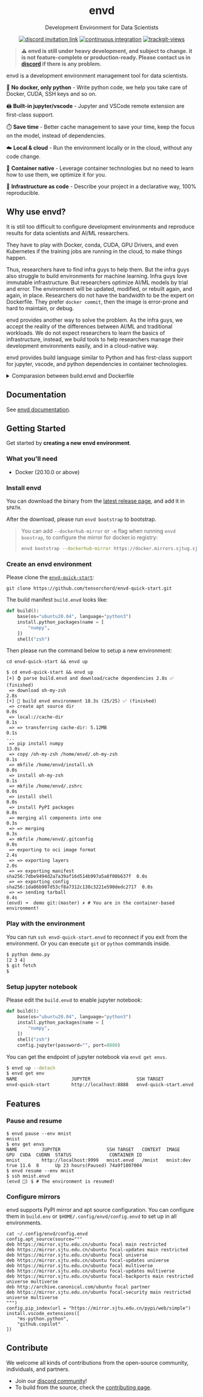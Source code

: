 <div align="center">
<h1>envd</h1>
<p>Development Environment for Data Scientists</p>
</div>

<p align=center>
<a href="https://discord.gg/KqswhpVgdU"><img alt="discord invitation link" src="https://img.shields.io/discord/974584200327991326?label=discord&style=social"></a>
<a href="https://github.com/tensorchord/envd/actions/workflows/CI.yml"><img alt="continuous integration" src="https://github.com/tensorchord/envd/actions/workflows/CI.yml/badge.svg"></a>
<a href="https://trackgit.com"><img src="https://us-central1-trackgit-analytics.cloudfunctions.net/token/ping/l3ldvdaswvnjpty9u7l3" alt="trackgit-views" /></a>
</p>

> **⚠️ envd is still under heavy development, and subject to change. it is not feature-complete or production-ready. Please contact us in [discord](https://discord.gg/KqswhpVgdU) if there is any problem.**

envd is a development environment management tool for data scientists.

🐍 **No docker, only python** - Write python code, we help you take care of Docker, CUDA, SSH keys and so on.

🖨️ **Built-in jupyter/vscode** - Jupyter and VSCode remote extension are first-class support.

⏱️ **Save time** - Better cache management to save your time, keep the focus on the model, instead of dependencies.

☁️ **Local & cloud** - Run the environment locally or in the cloud, without any code change.

🐳 **Container native** - Leverage container technologies but no need to learn how to use them, we optimize it for you.

🤟 **Infrastructure as code** - Describe your project in a declarative way, 100% reproducible.

## Why use envd?

It is still too difficult to configure development environments and reproduce results for data scientists and AI/ML researchers.

They have to play with Docker, conda, CUDA, GPU Drivers, and even Kubernetes if the training jobs are running in the cloud, to make things happen.

Thus, researchers have to find infra guys to help them. But the infra guys also struggle to build environments for machine learning. Infra guys love immutable infrastructure. But researchers optimize AI/ML models by trial and error. The environment will be updated, modified, or rebuilt again, and again, in place. Researchers do not have the bandwidth to be the expert on Dockerfile. They prefer `docker commit`, then the image is error-prone and hard to maintain, or debug.

envd provides another way to solve the problem. As the infra guys, we accept the reality of the differences between AI/ML and traditional workloads. We do not expect researchers to learn the basics of infrastructure, instead, we build tools to help researchers manage their development environments easily, and in a cloud-native way.

envd provides build language similar to Python and has first-class support for jupyter, vscode, and python dependencies in container technologies.

<details>
  <summary>Comparasion between build.envd and Dockerfile</summary>
<table>
<tr>
<td> build.envd (less than 15 lines) </td> <td> Dockerfile (more than 40 lines) </td>
</tr>
<tr>
<td>

```python
def build():
    base(os="ubuntu20.04", language="python3")
    install.vscode_extensions([
        "ms-python.python",
    ])
    install.python_packages([
        "tensorflow",
        "numpy",
    ])
    install.cuda(version="11.6", cudnn="8")
    shell("zsh")
    config.jupyter(password="", port=8888)
```

</td>
<td>

```dockerfile
FROM nvidia:cuda:11.6.2-devel-ubuntu20.04

# Install tools such as sshd or python.
RUN apt-get update && \
    apt-get install -y --no-install-recommends \
    --no-install-suggests --fix-missing bash-static \
    python3 curl openssh-server openssh-client \
    git tini sudo python3-pip zsh vim \
    && rm -rf /var/lib/apt/lists/*

RUN groupadd -r normaluser && \
    useradd -r -g normaluser normaluser

USER normaluser

RUN mkdir /var/run/sshd

RUN mkdir /root/.ssh

COPY ./key /root/.ssh/id_rsa

RUN echo 'root:root' |chpasswd

RUN sed -ri \
    's/^#?PermitRootLogin\s+.*/PermitRootLogin yes/' /etc/ssh/sshd_config
RUN sed -ri \
    's/UsePAM yes/#UsePAM yes/g' /etc/ssh/sshd_config

RUN mkdir /home/normaluser/.cache

RUN --mount=type=cache,target=/home/normaluser/.cache \
    pip install --upgrade pip

RUN --mount=type=cache,target=/home/normaluser/.cache \
    pip install tensorflow==2.9.1 numpy jupyter


RUN echo '[user]\n\
        email = anonymous@email.com \n\
        name = Name \n\
[core]\n\
        editor = vim \n' >> /home/normaluser/.gitconfig

RUN wget \
    https://github.com/robbyrussell/oh-my-zsh/raw/master/tools/install.sh -O - | zsh

RUN echo 'set -e\n\
sshd &\n\
python -m jupyter notebook --no-browser --ip=* \
--port=8888 --allow-root --NotebookApp.token=''\n\
wait -n`' >> /init.bash

ENTRYPOINT ["tini", "--", "bash", "init.bash"]
```

</td>
</tr>
</table>
</details>

## Documentation

See [envd documentation](https://envd.tensorchord.ai/docs/intro).

## Getting Started

Get started by **creating a new envd environment**.

### What you'll need

- Docker (20.10.0 or above)

### Install envd

You can download the binary from the [latest release page](https://github.com/tensorchord/envd/releases/latest), and add it in `$PATH`.

After the download, please run `envd bootstrap` to bootstrap.

> You can add `--dockerhub-mirror` or `-m` flag when running `envd boostrap`, to configure the mirror for docker.io registry:
>
>```bash title="Set docker mirror"
>envd bootstrap --dockerhub-mirror https://docker.mirrors.sjtug.sjtu.edu.cn
>```

### Create an envd environment

Please clone the [`envd-quick-start`](https://github.com/tensorchord/envd-quick-start):

```
git clone https://github.com/tensorchord/envd-quick-start.git
```

The build manifest `build.envd` looks like:

```python title=build.envd
def build():
    base(os="ubuntu20.04", language="python3")
    install.python_packages(name = [
        "numpy",
    ])
    shell("zsh")
```

Then please run the command below to setup a new environment:

```
cd envd-quick-start && envd up
```

```
$ cd envd-quick-start && envd up
[+] ⌚ parse build.envd and download/cache dependencies 2.8s ✅ (finished)     
 => download oh-my-zsh                                                    2.8s 
[+] 🐋 build envd environment 18.3s (25/25) ✅ (finished)                      
 => create apt source dir                                                 0.0s 
 => local://cache-dir                                                     0.1s 
 => => transferring cache-dir: 5.12MB                                     0.1s 
...
 => pip install numpy                                                    13.0s 
 => copy /oh-my-zsh /home/envd/.oh-my-zsh                                 0.1s 
 => mkfile /home/envd/install.sh                                          0.0s 
 => install oh-my-zsh                                                     0.1s 
 => mkfile /home/envd/.zshrc                                              0.0s 
 => install shell                                                         0.0s
 => install PyPI packages                                                 0.0s
 => merging all components into one                                       0.3s
 => => merging                                                            0.3s
 => mkfile /home/envd/.gitconfig                                          0.0s 
 => exporting to oci image format                                         2.4s 
 => => exporting layers                                                   2.0s 
 => => exporting manifest sha256:7dbe9494d2a7a39af16d514b997a5a8f08b637f  0.0s
 => => exporting config sha256:1da06b907d53cf8a7312c138c3221e590dedc2717  0.0s
 => => sending tarball                                                    0.4s
(envd) ➜  demo git:(master) ✗ # You are in the container-based environment!
```

### Play with the environment

You can run `ssh envd-quick-start.envd` to reconnect if you exit from the environment. Or you can execute `git` or `python` commands inside.

```bash
$ python demo.py
[2 3 4]
$ git fetch
$
```

### Setup jupyter notebook

Please edit the `build.envd` to enable jupyter notebook:

```python title=build.envd
def build():
    base(os="ubuntu20.04", language="python3")
    install.python_packages(name = [
        "numpy",
    ])
    shell("zsh")
    config.jupyter(password="", port=8888)
```

You can get the endpoint of jupyter notebook via `envd get envs`.

```bash
$ envd up --detach
$ envd get env
NAME                    JUPYTER                 SSH TARGET              CONTEXT                                 IMAGE                   GPU     CUDA    CUDNN   STATUS          CONTAINER ID 
envd-quick-start        http://localhost:8888   envd-quick-start.envd   /home/gaocegege/code/envd-quick-start   envd-quick-start:dev    false   <none>  <none>  Up 54 seconds   bd3f6a729e94
```

## Features

### Pause and resume

```
$ envd pause --env mnist
mnist
$ env get envs
NAME         JUPYTER                 SSH TARGET   CONTEXT  IMAGE      GPU  CUDA  CUDNN  STATUS              CONTAINER ID 
mnist        http://localhost:9999   mnist.envd   /mnist   mnist:dev  true 11.6  8      Up 23 hours(Paused) 74a9f1007004
$ envd resume --env mnist
$ ssh mnist.envd
(envd 🐳) $ # The environment is resumed!
```

### Configure mirrors

envd supports PyPI mirror and apt source configuration. You can configure them in `build.env` or `$HOME/.config/envd/config.envd` to set up in all environments.

```text
cat ~/.config/envd/config.envd
config.apt_source(source="""
deb https://mirror.sjtu.edu.cn/ubuntu focal main restricted
deb https://mirror.sjtu.edu.cn/ubuntu focal-updates main restricted
deb https://mirror.sjtu.edu.cn/ubuntu focal universe
deb https://mirror.sjtu.edu.cn/ubuntu focal-updates universe
deb https://mirror.sjtu.edu.cn/ubuntu focal multiverse
deb https://mirror.sjtu.edu.cn/ubuntu focal-updates multiverse
deb https://mirror.sjtu.edu.cn/ubuntu focal-backports main restricted universe multiverse
deb http://archive.canonical.com/ubuntu focal partner
deb https://mirror.sjtu.edu.cn/ubuntu focal-security main restricted universe multiverse
""")
config.pip_index(url = "https://mirror.sjtu.edu.cn/pypi/web/simple")
install.vscode_extensions([
    "ms-python.python",
    "github.copilot"
])
```

## Contribute

We welcome all kinds of contributions from the open-source community, individuals, and partners.

- Join our [discord community](https://discord.gg/KqswhpVgdU)! 
- To build from the source, check the [contributing page](./CONTRIBUTING.md).
